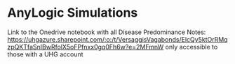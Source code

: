 # AnyLogic Simulations
Link to the Onedrive notebook with all Disease Predominance Notes:
https://uhgazure.sharepoint.com/:o:/t/VersaggisVagabonds/ElcQy5ktOrRMqzpQKTfaSnIBwRfolX5oFPfnxx0gq0Fh6w?e=2MFmnW
only accessible to those with a UHG account

